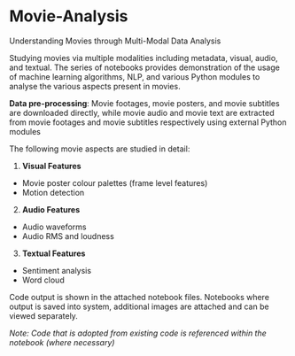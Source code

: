# Movie-Analysis
Understanding Movies through Multi-Modal Data Analysis

Studying movies via multiple modalities including metadata, visual, audio, and textual. The series of
notebooks provides demonstration of the usage of machine learning algorithms, NLP, and various 
Python modules to analyse the various aspects present in movies.

**Data pre-processing**: Movie footages, movie posters, and movie subtitles are downloaded directly, while 
movie audio and movie text are extracted from movie footages and movie subtitles respectively using 
external Python modules

The following movie aspects are studied in detail:

1) **Visual Features**
- Movie poster colour palettes (frame level features)
- Motion detection

2) **Audio Features**
- Audio waveforms
- Audio RMS and loudness

3) **Textual Features**
- Sentiment analysis 
- Word cloud

Code output is shown in the attached notebook files. Notebooks where output is saved into system, 
additional images are attached and can be viewed separately.

*Note: Code that is adopted from existing code is referenced within the notebook (where
necessary)*
